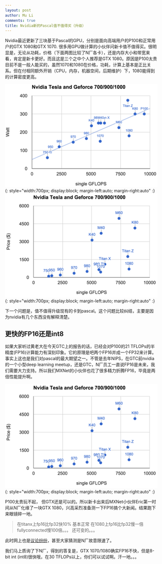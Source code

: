 ```yaml
---
layout: post
author: Mu Li
comments: true
title: Nvidia新的Pascal值不值得买（升级）
---
```


Nvidia最近更新了三块基于Pascal的GPU，分别是面向高端用户的P100和正常用户的GTX 1080和GTX 1070. 很多用GPU做计算的小伙伴问新卡值不值得买。很明显是，无论从功耗，价格（下面两图比较了N厂各卡），还是内存大小和带宽来看，肯定是新卡更好。而且这是三个之中个人推荐是GTX 1080。原因是P100太贵目前不是一般人能买的，虽然1070和1080在价格，功耗，计算上基本是正比关系。但在付相同额外开销（CPU，内存，机器空间，后期维护）下，1080能得到的计算密度更高。

![](https://raw.githubusercontent.com/mli/mli.github.io/master/imgs/gpu-watt-2.png){: style="width:700px; display:block; margin-left:auto; margin-right:auto" :}
![](https://raw.githubusercontent.com/mli/mli.github.io/master/imgs/gpu-price-2.png){: style="width:700px; display:block; margin-left:auto; margin-right:auto" :}

下一个问题是，值不值得升级现有的卡到pascal。这个问题比较纠结，主要是因为nvidia有几个东西没有解释清楚。

## 更快的FP16还是int8

如果大家听过黄老大在今天GTC上的报告的话，已经会对P100的21 TFLOPs的半精度(FP16)计算能力有深刻印象。它的原理是吧两个FP16并成一个FP32来计算。事实上这也是我们对pascal的最大期望之一。不管是去年NIPS，在GTC前nvidia的一个小型deep learning meetup，还是GTC，N厂员工一直说FP16是未来，我们需要大力支持。所以我们MXNet的小伙伴也花了很多精力折腾FP16，毕竟是两倍性能提升啊。

![](https://raw.githubusercontent.com/mli/mli.github.io/master/imgs/gpu-price-2.png){: style="width:700px; display:block; margin-left:auto; margin-right:auto" :}

P100太贵玩不起， 但GTX还是可以的。所以新卡出来后MXNet小伙伴Eric第一时间从N厂化缘了一块GTX 1080，兴高采烈准备测一下FP16搞个大新闻。结果跑下来眼镜碎一地。

> 在titanx上fp16比fp32快10%
> 基本正常
> 在1080上fp16比fp32慢一倍
> fullyconnected慢100倍。。。
> 还可变的。。。

此时网上也是[议论纷纷](https://www.reddit.com/r/MachineLearning/comments/4lhrfj/fp16_performance_on_gtx_1080_is_artificially/)，甚至大家猜测是N厂故意限速了。

我们马上质询了下N厂，得到的答复是，GTX 1070/1080确实FP16不快，但是8-bit int (int8)很快哦，在30 TFLOPs以上，你们可以试试啊。汗一地。。。
